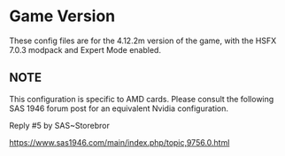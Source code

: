 # Game Version

These config files are for the 4.12.2m version of the game, with the HSFX 7.0.3 modpack and Expert Mode enabled.

## NOTE

This configuration is specific to AMD cards. Please consult the following SAS 1946 forum post for an equivalent Nvidia configuration.

Reply #5 by SAS~Storebror

https://www.sas1946.com/main/index.php/topic,9756.0.html